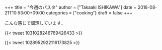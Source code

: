+++
title = "今週のパスタ"
author = ["Takaaki ISHIKAWA"]
date = 2018-08-21T10:53:00+09:00
categories = ["cooking"]
draft = false
+++

こんな感じで調理しています．

{{< tweet 1031028246769426433 >}}

{{< tweet 1028952922116173825 >}}
